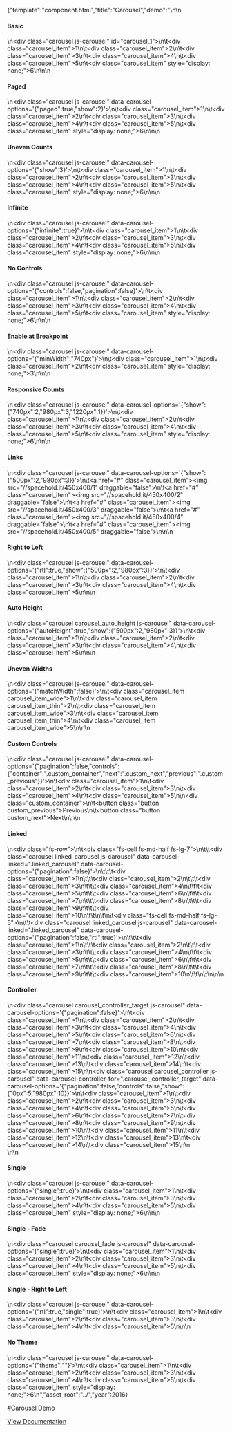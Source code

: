{"template":"component.html","title":"Carousel","demo":"<style>\n\t.carousel { border-radius: 3px; margin: 20px 0; width: 100%; }\n\n\t.carousel_item { background: #00bcd4; border-radius: 3px; color: #fff; font-size: 75px; height: 200px; line-height: 200px; margin: 0 0 10px 0; overflow: hidden; text-align: center; width: 100%; }\n\n\t.carousel_item:nth-child(even) { background: #0097A7; }\n\t.carousel_item img { width: 100%; }\n\n\t.carousel_auto_height .carousel_item:nth-child(2) { height: 300px; }\n\t.carousel_auto_height .carousel_item:nth-child(3) { height: 250px; }\n\n\t.fs-carousel-enabled.fs-carousel-ltr .carousel_item.fs-carousel-item { margin: 0 10px 0 0; }\n\t.fs-carousel-enabled.fs-carousel-rtl .carousel_item.fs-carousel-item { margin: 0 0 0 10px; }\n\n\t.carousel_item_wide { width: 294px; }\n\t.carousel_item_thin { width: 150px; }\n\n\t.carousel_controller .carousel_item { background: #0097A7 !important; cursor: pointer; font-size: 20px; height: 50px; line-height: 50px; }\n\t.carousel_controller .carousel_item.fs-carousel-active { background: #00bcd4 !important; }\n\n\t.carousel_fade .fs-carousel-item {\n\t\topacity: 0;\n\t\tvisibility: hidden;\n\n\t\t-webkit-transition: opacity 0s linear, visibility 0s linear;\n\t\t\t\ttransition: opacity 0s linear, visibility 0s linear;\n\t\t-webkit-transition-delay: 0.25s;\n\t\t\t\ttransition-delay: 0.25s;\n\t}\n\n\t.carousel_fade .fs-carousel-item.fs-carousel-visible {\n\t\topacity: 1;\n\t\tvisibility: visible;\n\n\t\t-webkit-transition-duration: 0.25s;\n\t\t\t\ttransition-duration: 0.25s;\n\t\t-webkit-transition-delay: 0s;\n\t\t\t\ttransition-delay: 0s;\n\t}\n</style>\n\n<h4>Basic</h4>\n<div class=\"carousel js-carousel\" id=\"carousel_1\">\n\t<div class=\"carousel_item\">1</div>\n\t<div class=\"carousel_item\">2</div>\n\t<div class=\"carousel_item\">3</div>\n\t<div class=\"carousel_item\">4</div>\n\t<div class=\"carousel_item\">5</div>\n\t<div class=\"carousel_item\" style=\"display: none;\">6</div>\n</div>\n\n<h4>Paged</h4>\n<div class=\"carousel js-carousel\" data-carousel-options='{\"paged\":true,\"show\":2}'>\n\t<div class=\"carousel_item\">1</div>\n\t<div class=\"carousel_item\">2</div>\n\t<div class=\"carousel_item\">3</div>\n\t<div class=\"carousel_item\">4</div>\n\t<div class=\"carousel_item\">5</div>\n\t<div class=\"carousel_item\" style=\"display: none;\">6</div>\n</div>\n\n<h4>Uneven Counts</h4>\n<div class=\"carousel js-carousel\" data-carousel-options='{\"show\":3}'>\n\t<div class=\"carousel_item\">1</div>\n\t<div class=\"carousel_item\">2</div>\n\t<div class=\"carousel_item\">3</div>\n\t<div class=\"carousel_item\">4</div>\n\t<div class=\"carousel_item\">5</div>\n\t<div class=\"carousel_item\" style=\"display: none;\">6</div>\n</div>\n\n<h4>Infinite</h4>\n<div class=\"carousel js-carousel\" data-carousel-options='{\"infinite\":true}'>\n\t<div class=\"carousel_item\">1</div>\n\t<div class=\"carousel_item\">2</div>\n\t<div class=\"carousel_item\">3</div>\n\t<div class=\"carousel_item\">4</div>\n\t<div class=\"carousel_item\">5</div>\n\t<div class=\"carousel_item\" style=\"display: none;\">6</div>\n</div>\n\n<h4>No Controls</h4>\n<div class=\"carousel js-carousel\" data-carousel-options='{\"controls\":false,\"pagination\":false}'>\n\t<div class=\"carousel_item\">1</div>\n\t<div class=\"carousel_item\">2</div>\n\t<div class=\"carousel_item\">3</div>\n\t<div class=\"carousel_item\">4</div>\n\t<div class=\"carousel_item\">5</div>\n\t<div class=\"carousel_item\" style=\"display: none;\">6</div>\n</div>\n\n<h4>Enable at Breakpoint</h4>\n<div class=\"carousel js-carousel\" data-carousel-options='{\"minWidth\":\"740px\"}'>\n\t<div class=\"carousel_item\">1</div>\n\t<div class=\"carousel_item\">2</div>\n\t<div class=\"carousel_item\" style=\"display: none;\">3</div>\n</div>\n\n<h4>Responsive Counts</h4>\n<div class=\"carousel js-carousel\" data-carousel-options='{\"show\":{\"740px\":2,\"980px\":3,\"1220px\":1}}'>\n\t<div class=\"carousel_item\">1</div>\n\t<div class=\"carousel_item\">2</div>\n\t<div class=\"carousel_item\">3</div>\n\t<div class=\"carousel_item\">4</div>\n\t<div class=\"carousel_item\">5</div>\n\t<div class=\"carousel_item\" style=\"display: none;\">6</div>\n</div>\n\n<h4>Links</h4>\n<div class=\"carousel js-carousel\" data-carousel-options='{\"show\":{\"500px\":2,\"980px\":3}}'>\n\t<a href=\"#\" class=\"carousel_item\"><img src=\"//spacehold.it/450x400/1\" draggable=\"false\"></a>\n\t<a href=\"#\" class=\"carousel_item\"><img src=\"//spacehold.it/450x400/2\" draggable=\"false\"></a>\n\t<a href=\"#\" class=\"carousel_item\"><img src=\"//spacehold.it/450x400/3\" draggable=\"false\"></a>\n\t<a href=\"#\" class=\"carousel_item\"><img src=\"//spacehold.it/450x400/4\" draggable=\"false\"></a>\n\t<a href=\"#\" class=\"carousel_item\"><img src=\"//spacehold.it/450x400/5\" draggable=\"false\"></a>\n</div>\n\n<h4>Right to Left</h4>\n<div class=\"carousel js-carousel\" data-carousel-options='{\"rtl\":true,\"show\":{\"500px\":2,\"980px\":3}}'>\n\t<div class=\"carousel_item\">1</div>\n\t<div class=\"carousel_item\">2</div>\n\t<div class=\"carousel_item\">3</div>\n\t<div class=\"carousel_item\">4</div>\n\t<div class=\"carousel_item\">5</div>\n</div>\n\n<h4>Auto Height</h4>\n<div class=\"carousel carousel_auto_height js-carousel\" data-carousel-options='{\"autoHeight\":true,\"show\":{\"500px\":2,\"980px\":3}}'>\n\t<div class=\"carousel_item\">1</div>\n\t<div class=\"carousel_item\">2</div>\n\t<div class=\"carousel_item\">3</div>\n\t<div class=\"carousel_item\">4</div>\n\t<div class=\"carousel_item\">5</div>\n</div>\n\n<h4>Uneven Widths</h4>\n<div class=\"carousel js-carousel\" data-carousel-options='{\"matchWidth\":false}'>\n\t<div class=\"carousel_item carousel_item_wide\">1</div>\n\t<div class=\"carousel_item carousel_item_thin\">2</div>\n\t<div class=\"carousel_item carousel_item_wide\">3</div>\n\t<div class=\"carousel_item carousel_item_thin\">4</div>\n\t<div class=\"carousel_item carousel_item_wide\">5</div>\n</div>\n\n<h4>Custom Controls</h4>\n<div class=\"carousel js-carousel\" data-carousel-options='{\"pagination\":false,\"controls\":{\"container\":\".custom_container\",\"next\":\".custom_next\",\"previous\":\".custom_previous\"}}'>\n\t<div class=\"carousel_item\">1</div>\n\t<div class=\"carousel_item\">2</div>\n\t<div class=\"carousel_item\">3</div>\n\t<div class=\"carousel_item\">4</div>\n\t<div class=\"carousel_item\">5</div>\n</div>\n<div class=\"custom_container\">\n\t<button class=\"button custom_previous\">Previous</button>\n\t<button class=\"button custom_next\">Next</button>\n</div>\n\n<h4>Linked</h4>\n<div class=\"fs-row\">\n\t<div class=\"fs-cell fs-md-half fs-lg-7\">\n\t\t<div class=\"carousel linked_carousel js-carousel\" data-carousel-linked=\".linked_carousel\" data-carousel-options='{\"pagination\":false}'>\n\t\t\t<div class=\"carousel_item\">1</div>\n\t\t\t<div class=\"carousel_item\">2</div>\n\t\t\t<div class=\"carousel_item\">3</div>\n\t\t\t<div class=\"carousel_item\">4</div>\n\t\t\t<div class=\"carousel_item\">5</div>\n\t\t\t<div class=\"carousel_item\">6</div>\n\t\t\t<div class=\"carousel_item\">7</div>\n\t\t\t<div class=\"carousel_item\">8</div>\n\t\t\t<div class=\"carousel_item\">9</div>\n\t\t\t<div class=\"carousel_item\">10</div>\n\t\t</div>\n\t</div>\n\t<div class=\"fs-cell fs-md-half fs-lg-5\">\n\t\t<div class=\"carousel linked_carousel js-carousel\" data-carousel-linked=\".linked_carousel\" data-carousel-options='{\"pagination\":false,\"rtl\":true}'>\n\t\t\t<div class=\"carousel_item\">1</div>\n\t\t\t<div class=\"carousel_item\">2</div>\n\t\t\t<div class=\"carousel_item\">3</div>\n\t\t\t<div class=\"carousel_item\">4</div>\n\t\t\t<div class=\"carousel_item\">5</div>\n\t\t\t<div class=\"carousel_item\">6</div>\n\t\t\t<div class=\"carousel_item\">7</div>\n\t\t\t<div class=\"carousel_item\">8</div>\n\t\t\t<div class=\"carousel_item\">9</div>\n\t\t\t<div class=\"carousel_item\">10</div>\n\t\t</div>\n\t</div>\n</div>\n\n<h4>Controller</h4>\n<div class=\"carousel carousel_controller_target js-carousel\" data-carousel-options='{\"pagination\":false}'>\n\t<div class=\"carousel_item\">1</div>\n\t<div class=\"carousel_item\">2</div>\n\t<div class=\"carousel_item\">3</div>\n\t<div class=\"carousel_item\">4</div>\n\t<div class=\"carousel_item\">5</div>\n\t<div class=\"carousel_item\">6</div>\n\t<div class=\"carousel_item\">7</div>\n\t<div class=\"carousel_item\">8</div>\n\t<div class=\"carousel_item\">9</div>\n\t<div class=\"carousel_item\">10</div>\n\t<div class=\"carousel_item\">11</div>\n\t<div class=\"carousel_item\">12</div>\n\t<div class=\"carousel_item\">13</div>\n\t<div class=\"carousel_item\">14</div>\n\t<div class=\"carousel_item\">15</div>\n</div>\n<div class=\"carousel carousel_controller js-carousel\" data-carousel-controller-for=\".carousel_controller_target\" data-carousel-options='{\"pagination\":false,\"controls\":false,\"show\":{\"0px\":5,\"980px\":10}}'>\n\t<div class=\"carousel_item\">1</div>\n\t<div class=\"carousel_item\">2</div>\n\t<div class=\"carousel_item\">3</div>\n\t<div class=\"carousel_item\">4</div>\n\t<div class=\"carousel_item\">5</div>\n\t<div class=\"carousel_item\">6</div>\n\t<div class=\"carousel_item\">7</div>\n\t<div class=\"carousel_item\">8</div>\n\t<div class=\"carousel_item\">9</div>\n\t<div class=\"carousel_item\">10</div>\n\t<div class=\"carousel_item\">11</div>\n\t<div class=\"carousel_item\">12</div>\n\t<div class=\"carousel_item\">13</div>\n\t<div class=\"carousel_item\">14</div>\n\t<div class=\"carousel_item\">15</div>\n</div>\n<br>\n\n<h4>Single</h4>\n<div class=\"carousel js-carousel\" data-carousel-options='{\"single\":true}'>\n\t<div class=\"carousel_item\">1</div>\n\t<div class=\"carousel_item\">2</div>\n\t<div class=\"carousel_item\">3</div>\n\t<div class=\"carousel_item\">4</div>\n\t<div class=\"carousel_item\">5</div>\n\t<div class=\"carousel_item\" style=\"display: none;\">6</div>\n</div>\n\n<h4>Single - Fade</h4>\n<div class=\"carousel carousel_fade js-carousel\" data-carousel-options='{\"single\":true}'>\n\t<div class=\"carousel_item\">1</div>\n\t<div class=\"carousel_item\">2</div>\n\t<div class=\"carousel_item\">3</div>\n\t<div class=\"carousel_item\">4</div>\n\t<div class=\"carousel_item\">5</div>\n\t<div class=\"carousel_item\" style=\"display: none;\">6</div>\n</div>\n\n<h4>Single - Right to Left</h4>\n<div class=\"carousel js-carousel\" data-carousel-options='{\"rtl\":true,\"single\":true}'>\n\t<div class=\"carousel_item\">1</div>\n\t<div class=\"carousel_item\">2</div>\n\t<div class=\"carousel_item\">3</div>\n\t<div class=\"carousel_item\">4</div>\n\t<div class=\"carousel_item\">5</div>\n</div>\n\n<h4>No Theme</h4>\n<div class=\"carousel js-carousel\" data-carousel-options='{\"theme\":\"\"}'>\n\t<div class=\"carousel_item\">1</div>\n\t<div class=\"carousel_item\">2</div>\n\t<div class=\"carousel_item\">3</div>\n\t<div class=\"carousel_item\">4</div>\n\t<div class=\"carousel_item\">5</div>\n\t<div class=\"carousel_item\" style=\"display: none;\">6</div>\n</div>","asset_root":"../","year":2016}

 #Carousel Demo
<p class="back_link"><a href="https://formstone.it/components/carousel">View Documentation</a></p>